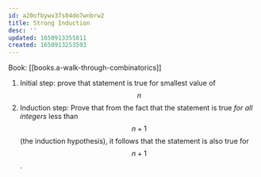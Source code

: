 ```yaml
---
id: a20ofbywv37s04do7wnbrw2
title: Strong Induction
desc: ''
updated: 1650913355811
created: 1650913253593
---
```


Book: [[books.a-walk-through-combinatorics]]

1. Initial step: prove that statement is true for smallest value of $$n$$
2. Induction step: Prove that from the fact that the statement is true *for all integers* less than $$n + 1$$ (the induction hypothesis), it follows that the statement is also true for $$n + 1$$.
